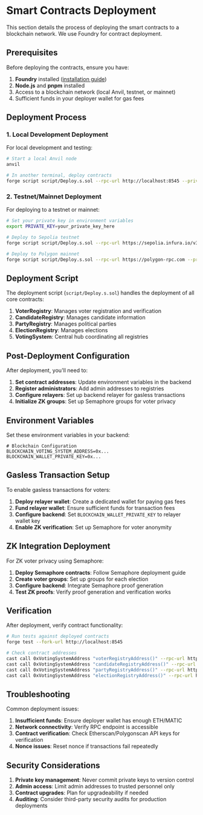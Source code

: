 # Smart Contracts Deployment

This section details the process of deploying the smart contracts to a blockchain network. We use Foundry for contract deployment.

## Prerequisites

Before deploying the contracts, ensure you have:

1. **Foundry** installed ([installation guide](https://book.getfoundry.sh/getting-started/installation))
2. **Node.js** and **pnpm** installed
3. Access to a blockchain network (local Anvil, testnet, or mainnet)
4. Sufficient funds in your deployer wallet for gas fees

## Deployment Process

### 1. Local Development Deployment

For local development and testing:

```bash
# Start a local Anvil node
anvil

# In another terminal, deploy contracts
forge script script/Deploy.s.sol --rpc-url http://localhost:8545 --private-key 0xac0974bec39a17e36ba4a6b4d238ff944bacb478cbed5efcae784d7bf4f2ff80 --broadcast
```

### 2. Testnet/Mainnet Deployment

For deploying to a testnet or mainnet:

```bash
# Set your private key in environment variables
export PRIVATE_KEY=your_private_key_here

# Deploy to Sepolia testnet
forge script script/Deploy.s.sol --rpc-url https://sepolia.infura.io/v3/YOUR_INFURA_KEY --private-key $PRIVATE_KEY --broadcast --verify

# Deploy to Polygon mainnet
forge script script/Deploy.s.sol --rpc-url https://polygon-rpc.com --private-key $PRIVATE_KEY --broadcast --verify
```

## Deployment Script

The deployment script (`script/Deploy.s.sol`) handles the deployment of all core contracts:

1. **VoterRegistry**: Manages voter registration and verification
2. **CandidateRegistry**: Manages candidate information
3. **PartyRegistry**: Manages political parties
4. **ElectionRegistry**: Manages elections
5. **VotingSystem**: Central hub coordinating all registries

## Post-Deployment Configuration

After deployment, you'll need to:

1. **Set contract addresses**: Update environment variables in the backend
2. **Register administrators**: Add admin addresses to registries
3. **Configure relayers**: Set up backend relayer for gasless transactions
4. **Initialize ZK groups**: Set up Semaphore groups for voter privacy

## Environment Variables

Set these environment variables in your backend:

```env
# Blockchain Configuration
BLOCKCHAIN_VOTING_SYSTEM_ADDRESS=0x...
BLOCKCHAIN_WALLET_PRIVATE_KEY=0x...
```

## Gasless Transaction Setup

To enable gasless transactions for voters:

1. **Deploy relayer wallet**: Create a dedicated wallet for paying gas fees
2. **Fund relayer wallet**: Ensure sufficient funds for transaction fees
3. **Configure backend**: Set `BLOCKCHAIN_WALLET_PRIVATE_KEY` to relayer wallet key
4. **Enable ZK verification**: Set up Semaphore for voter anonymity

## ZK Integration Deployment

For ZK voter privacy using Semaphore:

1. **Deploy Semaphore contracts**: Follow Semaphore deployment guide
2. **Create voter groups**: Set up groups for each election
3. **Configure backend**: Integrate Semaphore proof generation
4. **Test ZK proofs**: Verify proof generation and verification works

## Verification

After deployment, verify contract functionality:

```bash
# Run tests against deployed contracts
forge test --fork-url http://localhost:8545

# Check contract addresses
cast call 0xVotingSystemAddress "voterRegistryAddress()" --rpc-url http://localhost:8545
cast call 0xVotingSystemAddress "candidateRegistryAddress()" --rpc-url http://localhost:8545
cast call 0xVotingSystemAddress "partyRegistryAddress()" --rpc-url http://localhost:8545
cast call 0xVotingSystemAddress "electionRegistryAddress()" --rpc-url http://localhost:8545
```

## Troubleshooting

Common deployment issues:

1. **Insufficient funds**: Ensure deployer wallet has enough ETH/MATIC
2. **Network connectivity**: Verify RPC endpoint is accessible
3. **Contract verification**: Check Etherscan/Polygonscan API keys for verification
4. **Nonce issues**: Reset nonce if transactions fail repeatedly

## Security Considerations

1. **Private key management**: Never commit private keys to version control
2. **Admin access**: Limit admin addresses to trusted personnel only
3. **Contract upgrades**: Plan for upgradeability if needed
4. **Auditing**: Consider third-party security audits for production deployments